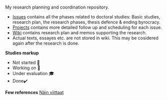 My research planning and coordination repository.
- [Issues](/../../issues) contains all the phases related to doctoral studies: Basic studies, research plan, the research phases, thesis defence & ending byrocracy.
- [Projects](/../../projects) contains more detailed follow up and scheduling for each issue.
- [Wiki](/../../wiki) contains research plan and memos supporting the research.
- Actual texts, essayes etc. are not stored in wiki. This may be cosidered again after the research is done.

**Studies markup**
- Not started :red_circle:
- Working on :hammer:
- Under evaluation :mortar_board:
- Done:heavy_check_mark:

**Few references**
[Näin viittaat](https://koppa.jyu.fi/avoimet/kirjasto/kirjastotuutori/lahteet-hallintaan/lahteet-viittaukset/nain-viittaat)
